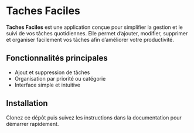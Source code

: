 # Taches Faciles

**Taches Faciles** est une application conçue pour simplifier la gestion et le suivi de vos tâches quotidiennes. Elle permet d’ajouter, modifier, supprimer et organiser facilement vos tâches afin d’améliorer votre productivité.

## Fonctionnalités principales

- Ajout et suppression de tâches
- Organisation par priorité ou catégorie
- Interface simple et intuitive

## Installation

Clonez ce dépôt puis suivez les instructions dans la documentation pour démarrer rapidement.
